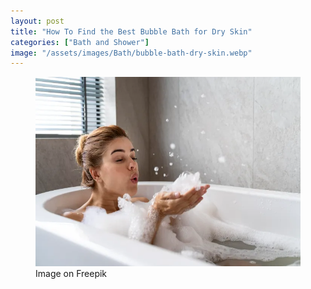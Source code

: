 ```yaml
---
layout: post
title: "How To Find the Best Bubble Bath for Dry Skin"
categories: ["Bath and Shower"]
image: "/assets/images/Bath/bubble-bath-dry-skin.webp"
---
```


<figure>
  <img src="/assets/images/Bath/bubble-bath-dry-skin.webp" altB="Bubble bath for dry skin" />
  <figcaption>Image on Freepik</figcaption>
</figure>
